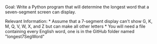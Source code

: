 Goal: Write a Python program that will determine the longest word that a
    seven-segment screen can display.

Relevant Information:
    * Assume that a 7-segment display can't show G, K, M, Q, V, W, X, and
      Z but can make all other letters
    * You will need a file containing every English word, one is in the
      GitHub folder named "longest7SegWord"
